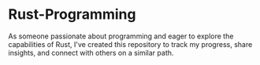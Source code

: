 # Rust-Programming

As someone passionate about programming and eager to explore the capabilities of Rust, I've created this repository to track my progress, share insights, and connect with others on a similar path.
